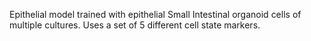 Epithelial model trained with epithelial Small Intestinal organoid cells of multiple cultures.
Uses a set of 5 different cell state markers.